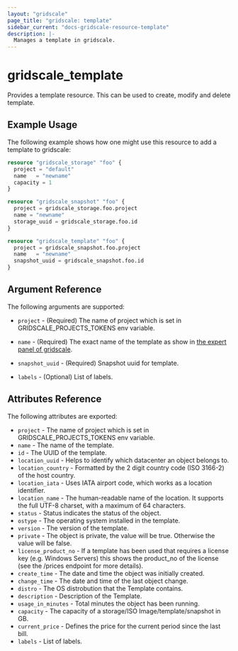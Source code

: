 ```yaml
---
layout: "gridscale"
page_title: "gridscale: template"
sidebar_current: "docs-gridscale-resource-template"
description: |-
  Manages a template in gridscale.
---
```


# gridscale_template

Provides a template resource. This can be used to create, modify and delete template.

## Example Usage

The following example shows how one might use this resource to add a template to gridscale:

```terraform
resource "gridscale_storage" "foo" {
  project = "default"
  name   = "newname"
  capacity = 1
}

resource "gridscale_snapshot" "foo" {
  project = gridscale_storage.foo.project
  name = "newname"
  storage_uuid = gridscale_storage.foo.id
}

resource "gridscale_template" "foo" {
  project = gridscale_snapshot.foo.project
  name   = "newname"
  snapshot_uuid = gridscale_snapshot.foo.id
}
```

## Argument Reference

The following arguments are supported:

* `project` - (Required) The name of project which is set in GRIDSCALE_PROJECTS_TOKENS env variable.

* `name` - (Required) The exact name of the template as show in [the expert panel of gridscale](https://my.gridscale.io/Expert/Template).

* `snapshot_uuid` - (Required) Snapshot uuid for template.

* `labels` - (Optional) List of labels.

## Attributes Reference

The following attributes are exported:

* `project` - The name of project which is set in GRIDSCALE_PROJECTS_TOKENS env variable.
* `name` - The name of the template.
* `id` - The UUID of the template.
* `location_uuid` - Helps to identify which datacenter an object belongs to.
* `location_country` - Formatted by the 2 digit country code (ISO 3166-2) of the host country.
* `location_iata` - Uses IATA airport code, which works as a location identifier.
* `location_name` - The human-readable name of the location. It supports the full UTF-8 charset, with a maximum of 64 characters.
* `status` - Status indicates the status of the object.
* `ostype` - The operating system installed in the template.
* `version` - The version of the template.
* `private` - The object is private, the value will be true. Otherwise the value will be false.
* `license_product_no` - If a template has been used that requires a license key (e.g. Windows Servers) this shows the product_no of the license (see the /prices endpoint for more details).
* `create_time` - The date and time the object was initially created.
* `change_time` - The date and time of the last object change.
* `distro` - The OS distrobution that the Template contains.
* `description` - Description of the Template.
* `usage_in_minutes` - Total minutes the object has been running.
* `capacity` - The capacity of a storage/ISO Image/template/snapshot in GB.
* `current_price` - Defines the price for the current period since the last bill.
* `labels` - List of labels.

